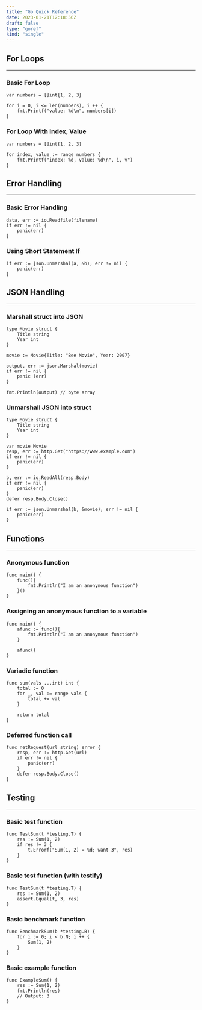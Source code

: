 ```yaml
---
title: "Go Quick Reference"
date: 2023-01-21T12:18:56Z
draft: false
type: "goref"
kind: "single"
---
```


## For Loops
___

### Basic For Loop

```
var numbers = []int{1, 2, 3}

for i = 0, i <= len(numbers), i ++ {
	fmt.Printf("value: %d\n", numbers[i])
}
```



### For Loop With Index, Value

```
var numbers = []int{1, 2, 3}

for index, value := range numbers {
	fmt.Printf("index: %d, value: %d\n", i, v")
}
```



## Error Handling
___


### Basic Error Handling


```
data, err := io.Readfile(filename)
if err != nil {
	panic(err)
}
```


### Using Short Statement If

```
if err := json.Unmarshal(a, &b); err != nil {
	panic(err)
}
```

## JSON Handling
___

### Marshall struct into JSON

```
type Movie struct {
	Title string
	Year int
}

movie := Movie{Title: "Bee Movie", Year: 2007}

output, err := json.Marshal(movie)
if err != nil {
	panic (err)
}

fmt.Println(output) // byte array
```

### Unmarshall JSON into struct

```
type Movie struct {
	Title string
	Year int
}

var movie Movie
resp, err := http.Get("https://www.example.com")
if err != nil {
	panic(err)
}

b, err := io.ReadAll(resp.Body)
if err != nil {
	panic(err)
}
defer resp.Body.Close()

if err := json.Unmarshal(b, &movie); err != nil {
	panic(err)
}
```

## Functions
___

### Anonymous function

```
func main() {
	func(){
		fmt.Println("I am an anonymous function")
	}()
}
```

### Assigning an anonymous function to a variable

```
func main() {
	afunc := func(){
		fmt.Println("I am an anonymous function")
	}
	
	afunc()
}
```

### Variadic function

```
func sum(vals ...int) int {
	total := 0
	for _, val := range vals {
		total += val
	}
	
	return total
}
```

### Deferred function call

```
func netRequest(url string) error {
	resp, err := http.Get(url)
	if err != nil {
		panic(err)
	}
	defer resp.Body.Close()
}
```

## Testing
___

### Basic test function
```
func TestSum(t *testing.T) {
	res := Sum(1, 2)
	if res != 3 {
		t.Errorf("Sum(1, 2) = %d; want 3", res)
	}
}
```


### Basic test function (with testify)

```
func TestSum(t *testing.T) {
	res := Sum(1, 2)
	assert.Equal(t, 3, res)
}
```

### Basic benchmark function

```
func BenchmarkSum(b *testing.B) {
	for i := 0; i < b.N; i ++ {
		Sum(1, 2)
	}
}
```

### Basic example function

```
func ExampleSum() {
	res := Sum(1, 2)
	fmt.Println(res)
	// Output: 3
}
```